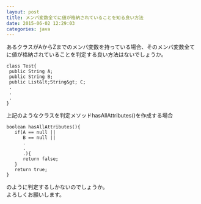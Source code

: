 ```yaml
---
layout: post
title: メンバ変数全てに値が格納されていることを知る良い方法
date: 2015-06-02 12:29:03
categories: java
---
```

<p>あるクラスがAからZまでのメンバ変数を持っている場合、そのメンバ変数全てに値が格納されていることを判定する良い方法はないでしょうか。</p>

```
class Test{
 public String A;
 public String B;
 public List&lt;String&gt; C;
 .
 .
 .
}
```

<p>上記のようなクラスを判定メソッドhasAllAttributes()を作成する場合</p>

```
boolean hasAllAttributes(){
   if(A == null ||
      B == null ||
      .
      .
      .){
      return false;
   }
   return true;
}
```

<p>のように判定するしかないのでしょうか。<br>
よろしくお願いします。</p>
